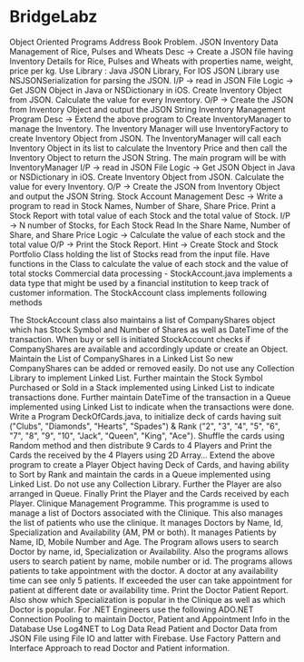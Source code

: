 # BridgeLabz

Object Oriented Programs
Address Book Problem.
JSON Inventory Data Management of Rice, Pulses and Wheats
Desc -> Create a JSON file having Inventory Details for Rice, Pulses and Wheats with properties name, weight, price per kg. 
Use Library : Java JSON Library, For IOS JSON Library use NSJSONSerialization for parsing the JSON.
I/P -> read in JSON File
Logic -> Get JSON Object in Java or NSDictionary in iOS. Create Inventory Object from JSON. Calculate the value for every Inventory. 
O/P -> Create the JSON from Inventory Object and output the JSON String
Inventory Management Program
Desc -> Extend the above program to Create InventoryManager to manage the Inventory. The Inventory Manager will use InventoryFactory to create Inventory Object from JSON. The InventoryManager will call each Inventory Object in its list to calculate the Inventory Price and then call the Inventory Object to return the JSON String. The main program will be with InventoryManager
I/P -> read in JSON File
Logic -> Get JSON Object in Java or NSDictionary in iOS. Create Inventory Object from JSON. Calculate the value for every Inventory. 
O/P -> Create the JSON from Inventory Object and output the JSON String.
Stock Account Management
Desc -> Write a program to read in Stock Names, Number of Share, Share Price. Print a Stock Report with total value of each Stock and the total value of Stock.
I/P -> N number of Stocks, for Each Stock Read In the Share Name, Number of Share, and Share Price
Logic -> Calculate the value of each stock and the total value
O/P -> Print the Stock Report.
Hint -> Create Stock and Stock Portfolio Class holding the list of Stocks read from the input file. Have functions in the Class to calculate the value of each stock and the value of total stocks
Commercial data processing - StockAccount.java implements a data type that might be used by a financial institution to keep track of customer information. The StockAccount class implements following methods

The StockAccount class also maintains a list of CompanyShares object which has Stock Symbol and Number of Shares as well as DateTime of the transaction. When buy or sell is initiated StockAccount checks if CompanyShares are available and accordingly update or create an Object.
Maintain the List of CompanyShares in a Linked List So new CompanyShares can be added or removed easily. Do not use any Collection Library to implement Linked List.
Further maintain the Stock Symbol Purchased or Sold in a Stack implemented using Linked List to indicate transactions done.
Further maintain DateTime of the transaction in a Queue implemented using Linked List to indicate when the transactions were done.
Write a Program DeckOfCards.java, to initialize deck of cards having suit ("Clubs", "Diamonds", "Hearts", "Spades") & Rank ("2", "3", "4", "5", "6", "7", "8", "9", "10", "Jack", "Queen", "King", "Ace"). Shuffle the cards using Random method and then distribute 9 Cards to 4 Players and Print the Cards the received by the 4 Players using 2D Array…
Extend the above program to create a Player Object having Deck of Cards, and having ability to Sort by Rank and maintain the cards in a Queue implemented using Linked List. Do not use any Collection Library. Further the Player are also arranged in Queue. Finally Print the Player and the Cards received by each Player.
Clinique Management Programme. This programme is used to manage a list of Doctors associated with the Clinique. This also manages the list of patients who use the clinique. It manages Doctors by Name, Id, Specialization and Availability (AM,  PM or both). It manages Patients by Name, ID, Mobile Number and Age. The Program allows users to search Doctor by name, id, Specialization or Availability. Also the programs allows users to search patient by name, mobile number or id. The programs allows patients to take appointment with the doctor. A doctor at  any availability time can see only 5 patients. If exceeded the user can take appointment for patient at different date or availability time. Print the Doctor Patient Report. Also show which Specialization is popular in the Clinique as well as which Doctor is popular. For .NET Engineers use the following
ADO.NET Connection Pooling to maintain Doctor, Patient and Appointment Info in the Database
Use Log4NET to Log Data
Read Patient and Doctor Data from JSON File using File IO and latter with Firebase. Use Factory Pattern and Interface Approach to read Doctor and Patient information.
